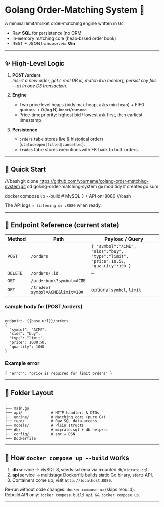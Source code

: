 
# Golang Order‑Matching System 🏦

A minimal limit/market order‑matching engine written in Go.  
* Raw **SQL** for persistence (no ORM)  
* In‑memory matching core (heap‑based order book)  
* REST + JSON transport via **Gin**

---

## ✨ High‑Level Logic

1. **POST /orders**  
   *Insert a new order, get a real DB id, match it in memory, persist any fills—all in one DB transaction.*

2. **Engine**  
   * Two price‐level heaps (bids max‑heap, asks min‑heap) + FIFO queues → O(log N) insert/remove  
   * Price‑time priority: highest bid / lowest ask first, then earliest timestamp.

3. **Persistence**  
   * `orders` table stores live & historical orders (`status=open|filled|cancelled`).  
   * `trades` table stores executions with FK back to both orders.

---

## 🐳 Quick Start

///bash
git clone https://github.com/yourname/golang-order-matching-system.git
cd golang-order-matching-system
go mod tidy                       # creates go.sum

docker compose up --build         # MySQL 8 + API on :8080
///bash

The API logs `⇨ listening on :8080` when ready.

---

## 🔗 Endpoint Reference (current state)

| Method | Path | Payload / Query |
|--------|------|-----------------|
| `POST` | `/orders` | `{ "symbol":"ACME", "side":"buy", "type":"limit", "price":10.50, "quantity":100 }` |
| `DELETE` | `/orders/:id` | – | `200 OK` | Stub |
| `GET` | `/orderbook?symbol=ACME` |
| `GET` | `/trades?symbol=ACME&limit=100` | optional `symbol`, `limit` | 

### sample body for  (POST /orders)

```jsonc

endpoint- {{base_url}}/orders
{
  "symbol": "ACME",
  "side": "buy",
  "type": "limit",
  "price": 1000.50,
  "quantity": 1000
}
```

### Example error

```jsonc
{ "error": "price is required for limit orders" }
```

---

## 📂 Folder Layout

```
.
├── main.go
├── api/             # HTTP handlers & DTOs
├── engine/          # Matching core (pure Go)
├── repo/            # Raw SQL data‑access
├── models/          # Plain structs
├── db/              # migrate.sql + db helpers
├── config/          # env → DSN
└── Dockerfile
```

---

## 🚀 How `docker compose up --build` works

1. **db** service → MySQL 8, seeds schema via mounted `db/migrate.sql`.
2. **api** service → multistage Dockerfile builds static Go binary, starts API.
3. Containers come up; visit `http://localhost:8080`.

Re‑run without code changes: `docker compose up` (skips rebuild).  
Rebuild API only: `docker compose build api && docker compose up`.

---


